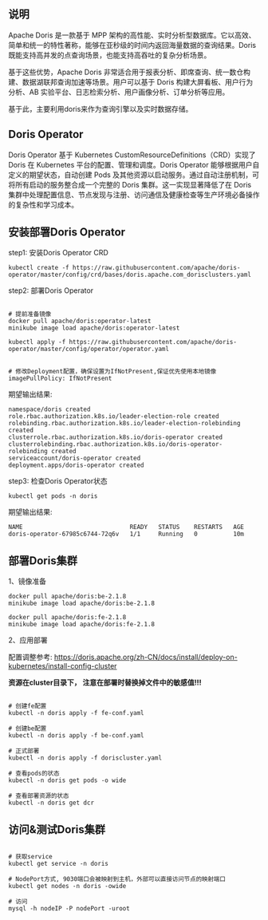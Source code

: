 ## 说明

Apache Doris 是一款基于 MPP 架构的高性能、实时分析型数据库。它以高效、简单和统一的特性著称，能够在亚秒级的时间内返回海量数据的查询结果。Doris 既能支持高并发的点查询场景，也能支持高吞吐的复杂分析场景。

基于这些优势，Apache Doris 非常适合用于报表分析、即席查询、统一数仓构建、数据湖联邦查询加速等场景。用户可以基于 Doris 构建大屏看板、用户行为分析、AB 实验平台、日志检索分析、用户画像分析、订单分析等应用。


基于此，主要利用doris来作为查询引擎以及实时数据存储。



## Doris Operator


Doris Operator 基于 Kubernetes CustomResourceDefinitions（CRD）实现了 Doris 在 Kubernetes 平台的配置、管理和调度。Doris Operator 能够根据用户自定义的期望状态，自动创建 Pods 及其他资源以启动服务。通过自动注册机制，可将所有启动的服务整合成一个完整的 Doris 集群。这一实现显著降低了在 Doris 集群中处理配置信息、节点发现与注册、访问通信及健康检查等生产环境必备操作的复杂性和学习成本。


## 安装部署Doris Operator


step1: 安装Doris Operator CRD

```shell
kubectl create -f https://raw.githubusercontent.com/apache/doris-operator/master/config/crd/bases/doris.apache.com_dorisclusters.yaml
```

step2: 部署Doris Operator

```shell

# 提前准备镜像
docker pull apache/doris:operator-latest
minikube image load apache/doris:operator-latest

kubectl apply -f https://raw.githubusercontent.com/apache/doris-operator/master/config/operator/operator.yaml


# 修改Deployment配置，确保设置为IfNotPresent,保证优先使用本地镜像
imagePullPolicy: IfNotPresent
```

期望输出结果:

```shell
namespace/doris created
role.rbac.authorization.k8s.io/leader-election-role created
rolebinding.rbac.authorization.k8s.io/leader-election-rolebinding created
clusterrole.rbac.authorization.k8s.io/doris-operator created
clusterrolebinding.rbac.authorization.k8s.io/doris-operator-rolebinding created
serviceaccount/doris-operator created
deployment.apps/doris-operator created
```

step3: 检查Doris Operator状态

```shell
kubectl get pods -n doris
```

期望输出结果:

```shell
NAME                              READY   STATUS    RESTARTS   AGE
doris-operator-67985c6744-72q6v   1/1     Running   0          10m
```


## 部署Doris集群

1、镜像准备

```shell
docker pull apache/doris:be-2.1.8
minikube image load apache/doris:be-2.1.8

docker pull apache/doris:fe-2.1.8
minikube image load apache/doris:fe-2.1.8
```

2、应用部署

配置调整参考: https://doris.apache.org/zh-CN/docs/install/deploy-on-kubernetes/install-config-cluster

**资源在cluster目录下， 注意在部署时替换掉文件中的敏感值!!!**

```shell

# 创建fe配置
kubectl -n doris apply -f fe-conf.yaml

# 创建be配置
kubectl -n doris apply -f be-conf.yaml

# 正式部署
kubectl -n doris apply -f doriscluster.yaml

# 查看pods的状态
kubectl -n doris get pods -o wide

# 查看部署资源的状态
kubectl -n doris get dcr

```

## 访问&测试Doris集群


```shell

# 获取service
kubectl get service -n doris

# NodePort方式, 9030端口会被映射到主机，外部可以直接访问节点的映射端口
kubectl get nodes -n doris -owide

# 访问
mysql -h nodeIP -P nodePort -uroot

```





